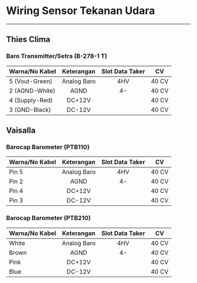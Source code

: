 # Wiring Sensor Tekanan Udara
***
## Thies Clima
### Baro Transmitter/Setra (B-278-1 T) 

| Warna/No Kabel | Keterangan  | Slot Data Taker | CV    |
|----------------|:-----------:|:---------------:|:-----:|
| 5 (Vout-Green) | Analog Baro | 4HV             | 40 CV |
| 2 (AGND-White) | AGND        | 4-              | 40 CV |
| 4 (Supply-Red) | DC+12V      |                 | 40 CV |
| 3 (GND-Black)  | DC-12V      |                 | 40 CV |

## Vaisalla
### Barocap Barometer (PTB110)

| Warna/No Kabel | Keterangan  | Slot Data Taker | CV    |
|----------------|:-----------:|:---------------:|:-----:|
|  Pin 5         | Analog Baro | 4HV             | 40 CV |
| Pin 2          | AGND        | 4-              | 40 CV |
| Pin 4          | DC+12V      |                 | 40 CV |
| Pin 3          | DC-12V      |                 | 40 CV |

### Barocap Barometer (PTB210)

| Warna/No Kabel | Keterangan  | Slot Data Taker | CV    |
|----------------|:-----------:|:---------------:|:-----:|
| White          | Analog Baro | 4HV             | 40 CV |
| Brown          | AGND        | 4-              | 40 CV |
| Pink           | DC+12V      |                 | 40 CV |
| Blue           | DC-12V      |                 | 40 CV |
